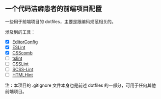 ## 一个代码洁癖患者的前端项目配置

一些用于前端项目的 dotfiles，主要是跟编码规范相关的。

涉及到的工具：

- [x] [EditorConfig](http://editorconfig.org/)
- [x] [ESLint](http://eslint.org/)
- [x] [CSScomb](http://csscomb.com/)
- [ ] [tslint](http://palantir.github.io/tslint/)
- [ ] [CSSLint](https://github.com/CSSLint/csslint)
- [ ] [SCSS-Lint](https://github.com/brigade/scss-lint)
- [ ] [HTMLHint](https://github.com/yaniswang/HTMLHint)

注：本项目的 .gitignore 文件本身也是前述 dotfiles 的一部分，可用于任何其他前端项目。
